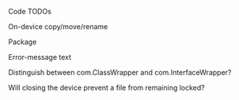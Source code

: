 Code TODOs

On-device copy/move/rename

Package

Error-message text

Distinguish between com.ClassWrapper and com.InterfaceWrapper?

Will closing the device prevent a file from remaining locked?
